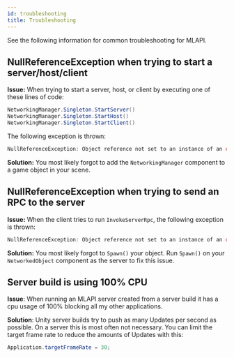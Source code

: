```yaml
---
id: troubleshooting
title: Troubleshooting
---
```


See the following information for common troubleshooting for MLAPI.

## NullReferenceException when trying to start a server/host/client

**Issue:** When trying to start a server, host, or client by executing one of these lines of code:

```csharp
NetworkingManager.Singleton.StartServer()
NetworkingManager.Singleton.StartHost()
NetworkingManager.Singleton.StartClient()
```

The following exception is thrown:

```csharp
NullReferenceException: Object reference not set to an instance of an object
```

**Solution:** You most likely forgot to add the `NetworkingManager` component to a game object in your scene.

## NullReferenceException when trying to send an RPC to the server

**Issue:** When the client tries to run `InvokeServerRpc`, the following exception is thrown:

```csharp
NullReferenceException: Object reference not set to an instance of an object
```

**Solution:** You most likely forgot to `Spawn()` your object. Run `Spawn()` on your `NetworkedObject` component as the server to fix this issue.

## Server build is using 100% CPU

**Issue**: When running an MLAPI server created from a server build it has a cpu usage of 100% blocking all my other applications.

**Solution**: Unity server builds try to push as many Updates per second as possible. On a server this is most often not necessary. You can limit the target frame rate to reduce the amounts of Updates with this:
```csharp
Application.targetFrameRate = 30;
```